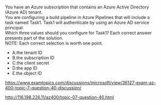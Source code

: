 You have an Azure subscription that contains an Azure Active Directory (Azure AD) tenant.<br/>You are configuring a build pipeline in Azure Pipelines that will include a task named Task1. Task1 will authenticate by using an Azure AD service principal.<br/>Which three values should you configure for Task1? Each correct answer presents part of the solution.<br/>NOTE: Each correct selection is worth one point.<br/><ul><li class="multi-choice-item correct-hidden"><span class="multi-choice-letter" data-choice-letter="A">A.</span>the tenant ID</li><li class="multi-choice-item correct-hidden"><span class="multi-choice-letter" data-choice-letter="B">B.</span>the subscription ID</li><li class="multi-choice-item"><span class="multi-choice-letter" data-choice-letter="C">C.</span>the client secret</li><li class="multi-choice-item correct-hidden"><span class="multi-choice-letter" data-choice-letter="D">D.</span>the app ID</li><li class="multi-choice-item"><span class="multi-choice-letter" data-choice-letter="E">E.</span>the object ID</li></ul><p><a href="https://www.examtopics.com/discussions/microsoft/view/36127-exam-az-400-topic-7-question-40-discussion/">https://www.examtopics.com/discussions/microsoft/view/36127-exam-az-400-topic-7-question-40-discussion/</a></p><p><a href="http://116.198.226.11/az400/topic-07-question-40.html">http://116.198.226.11/az400/topic-07-question-40.html</a></p><script src="https://giscus.app/client.js"                    data-repo="azsamples/az204"                    data-repo-id="R_kgDOMRXzDQ"                    data-category="General"                    data-category-id="DIC_kwDOMRXzDc4Cgi27"                    data-mapping="pathname"                    data-strict="0"                    data-reactions-enabled="0"                    data-emit-metadata="0"                    data-input-position="bottom"                    data-theme="preferred_color_scheme"                    data-lang="en"                    crossorigin="anonymous"                    async>                    </script>